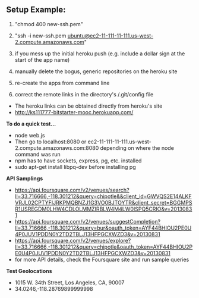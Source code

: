 ## Setup Example:
1. "chmod 400 new-ssh.pem"
2. "ssh -i new-ssh.pem ubuntu@ec2-11-111-11-111.us-west-2.compute.amazonaws.com"

0. if you mess up the initial heroku push (e.g. include a dollar sign at the start of the app name)
1. manually delete the bogus, generic repositories on the heroku site
2. re-create the apps from command line
3. correct the remote links in the directory's /.git/config file

+ The heroku links can be obtained directly from heroku's site
+ http://ks111777-bitstarter-mooc.herokuapp.com/

**To do a quick test...**
+ node web.js
+ Then go to localhost:8080 or ec2-11-111-11-111.us-west-2.compute.amazonaws.com:8080 depending on where the node command was run
+ npm has to have sockets, express, pg, etc. installed
+ sudo apt-get install libpq-dev before installing pg

**API Samplings**
+ https://api.foursquare.com/v2/venues/search?ll=33.716666,-118.301212&query=chipotle&&client_id=GWVQS2E14ALKFVRJL02CPTYFIJRKPMQBNZJ1G3VO0BJTOYTR&client_secret=BGGMPSR1USREGDM0LHW4CDLOLMMZIRBLW4M4LW0ISPQ5CRIO&v=20130831
+ https://api.foursquare.com/v2/venues/suggestCompletion?ll=33.716666,-118.301212&query=bur&oauth_token=AYF44BHIOU2PE0U4P0JUV1PDDN0Y2TD2TBLJ13HFPGCXWZD3&v=20130831
+ https://api.foursquare.com/v2/venues/explore?ll=33.716666,-118.301212&query=chipotle&oauth_token=AYF44BHIOU2PE0U4P0JUV1PDDN0Y2TD2TBLJ13HFPGCXWZD3&v=20130831
+ for more API details, check the Foursquare site and run sample queries

**Test Geolocations**
+ 1015 W. 34th Street, Los Angeles, CA, 90007
+ 34.0246,-118.28769899999998 
